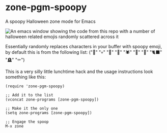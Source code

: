 # zone-pgm-spoopy
A spoopy Halloween zone mode for Emacs

![An emacs window showing the code from this repo with a number of halloween related emojis randomly scattered across it](/../screenshots/screenshots/zone-pgm-spoopy-2023-09-28.png?raw=true "A Very Spoopy Zone")

Essentially randomly replaces characters in your buffer with spoopy emoji, by
default this is from the following list: ("🎃" "💀" "👻" "🧟" "🕷️" "🧛" "🦇" "🐈‍⬛" "🪦" "⚰️")

This is a very silly little lunchtime hack and the usage instructions look
something like this: 

```
(require 'zone-pgm-spoopy)

;; Add it to the list
(vconcat zone-programs [zone-pgm-spoopy])

;; Make it the only one
(setq zone-programs [zone-pgm-spoopy])

;; Engage the spoop
M-x zone
```

